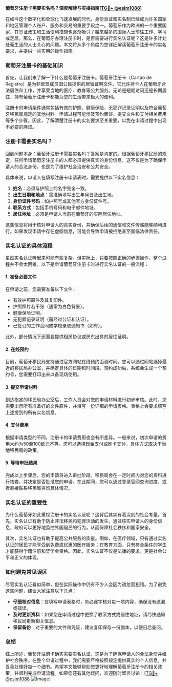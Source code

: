 **葡萄牙注册卡需要实名吗？深度解读与实操指南[[TG💪+ @esim1088](https://t.me/s/esim1088)]**

在如今这个数字化和全球化飞速发展的时代，身份验证和实名制已经成为许多国家和地区管理个人账户、服务和交易的重要手段之一。葡萄牙作为欧洲的一个重要国家，其签证政策和生活便利措施也逐渐吸引了越来越多的国际人士前往工作、学习或定居。那么，在葡萄牙办理注册卡时，是否需要进行实名认证呢？这是许多计划赴葡生活的人士关心的问题。本文将从多个角度为您详细解读葡萄牙注册卡的实名要求，并提供一些实用的操作指南。

### 葡萄牙注册卡的基础知识

首先，让我们来了解一下什么是葡萄牙注册卡。葡萄牙注册卡（Cartão de Registro）是为非欧盟成员国公民提供的居留证明文件。它允许持卡人在葡萄牙合法居住和工作，并享受当地的医疗、教育等公共服务。无论是短期访问还是长期居住，持有葡萄牙注册卡都能为您的生活带来极大的便利。

注册卡的申请条件通常包括有效的护照、健康保险、无犯罪记录证明以及符合葡萄牙移民局规定的其他材料。申请过程可能涉及预约面谈、提交文件和支付相关费用等多个步骤。因此，了解清楚注册卡的实名要求至关重要，以免在申请过程中出现不必要的麻烦。

### 注册卡需要实名吗？

回到问题本身：葡萄牙注册卡需要实名吗？答案是肯定的。根据葡萄牙移民局的规定，任何申请葡萄牙注册卡的人都必须提供真实的身份信息。这不仅是为了确保申请人的合法身份，也是为了维护社会治安和公共安全。

具体来说，申请人在填写注册卡申请表时，需要提供以下实名信息：

1. **姓名**：必须与护照上的名字完全一致。
2. **出生日期和地点**：需准确填写出生年月日及出生地。
3. **身份证件号码**：如护照号或其他官方身份证件号。
4. **联系方式**：包括手机号码和电子邮件地址。
5. **居住地址**：必须是申请人当前在葡萄牙的实际居住地址。

这些信息将用于核对申请人的真实身份，并确保后续的通信和文件传递能够顺利进行。如果发现申请中存在虚假信息，可能会导致申请被拒绝甚至面临法律责任。

### 实名认证的具体流程

虽然实名认证听起来可能有些复杂，但实际上，只要按照正确的步骤操作，整个过程并不会太困难。以下是申请葡萄牙注册卡时进行实名认证的一般流程：

#### 1. 准备必要文件

在申请之前，您需要准备以下文件：

- 有效护照原件及其复印件。
- 护照照片若干张（通常为白色背景）。
- 健康保险证明。
- 无犯罪记录证明（需经过公证和认证）。
- 已签订的工作合同或学校录取通知书（如有）。

此外，部分情况下还需要提供租房协议或房东出具的居住证明。

#### 2. 在线预约

目前，葡萄牙移民局支持通过官方网站在线预约面谈时间。您可以通过网站选择最近的移民局办公室，并确定具体的日期和时间段。预约成功后，系统会生成一个预约号，您需要打印出来以备现场使用。

#### 3. 提交申请材料

到达指定的移民局办公室后，工作人员会对您的申请材料进行初步审核。此时，您需要出示所有准备好的文件原件，并填写一份详细的申请表格。表格上会要求填写上述提到的所有实名信息。

#### 4. 支付费用

根据申请类型的不同，注册卡的申请费用也会有所差异。一般来说，初次申请的费用大约为50至100欧元不等。您可以选择现金支付或刷卡支付，具体方式取决于当地移民局的政策。

#### 5. 等待审批结果

完成以上步骤后，您的申请将进入审批阶段。移民局会在一定时间内对您的资料进行核查，并决定是否批准您的申请。在此期间，您可以通过登录官网查询进度，或者直接联系移民局咨询具体情况。

### 实名认证的重要性

为什么葡萄牙如此重视注册卡的实名认证呢？这背后其实有着深刻的社会考量。首先，实名认证有助于防止非法移民和犯罪活动的发生。通过核实申请人的身份信息，政府可以更好地监控外国居民的行为，从而保障社会秩序和国家安全。

其次，实名认证也有助于提高公共服务的质量。例如，在医疗领域，只有通过实名认证的居民才能享受到免费或优惠的医疗服务；在教育方面，只有符合条件的学生才能获得学籍注册和奖学金资格。因此，实名认证不仅是法律的要求，更是社会公平和正义的体现。

### 如何避免常见误区

尽管实名认证看似简单，但在实际操作中仍有不少人会因为疏忽而犯错。为了避免这些问题，建议大家注意以下几点：

- **仔细核对信息**：在填写申请表格时，务必逐字核对每一项内容，确保没有遗漏或错误。
- **及时更新资料**：如果您在申请过程中更换了联系方式或居住地址，请尽快通知移民局更新相关信息。
- **保留备份**：对于重要的文件和凭证，建议复印保存一份副本，以便日后查阅。

### 总结

综上所述，葡萄牙注册卡确实需要实名认证，这是为了确保申请人的合法身份并维护社会秩序。在整个申请过程中，我们需要严格按照规定提供真实的个人信息，并妥善处理好每一个细节。希望本文能够帮助您更好地理解葡萄牙注册卡的相关政策，并顺利完成申请流程。如果您还有其他疑问，欢迎随时留言讨论！[[TG💪+ @esim1088](https://t.me/s/esim1088) ![Image](https://i.postimg.cc/4NQfJmqS/Snipaste-2025-05-13-00-14-12.png)]